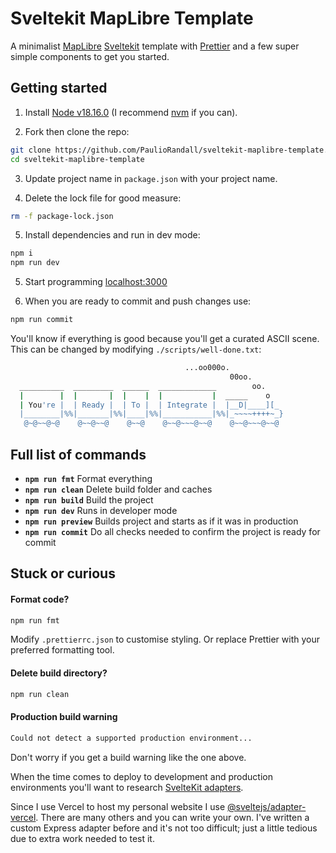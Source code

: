 # Sveltekit MapLibre Template

A minimalist [MapLibre](https://maplibre.org/) [Sveltekit](https://kit.svelte.dev/) template with [Prettier](https://prettier.io/) and a few super simple components to get you started.

## Getting started

1. Install [Node v18.16.0](https://nodejs.org/en/download/) (I recommend [nvm](https://github.com/nvm-sh/nvm) if you can).

2. Fork then clone the repo:

```bash
git clone https://github.com/PaulioRandall/sveltekit-maplibre-template.git
cd sveltekit-maplibre-template
```

3. Update project name in `package.json` with your project name.

4. Delete the lock file for good measure:

```bash
rm -f package-lock.json
```

5. Install dependencies and run in dev mode:

```bash
npm i
npm run dev
```

5. Start programming [localhost:3000](http://localhost:3000)

6. When you are ready to commit and push changes use:

```bash
npm run commit
```

You'll know if everything is good because you'll get a curated ASCII scene. This can be changed by modifying `./scripts/well-done.txt`:

```bash
                                       ...oo000o.
                                                 00oo.
  __________  _________  ______  _____________        oo.
  |        |  |       |  |    |  |           |  _____    o
  | You're |  | Ready |  | To |  | Integrate |  |__D|____][_
  |________|%%|_______|%%|____|%%|___________|%%|_~~~~++++~_}
   @~@~~@~@    @~~@~~@    @~~@    @~~@~~~@~~@    @~~@~~~@~~@
```

## Full list of commands

- **`npm run fmt`** Format everything
- **`npm run clean`** Delete build folder and caches
- **`npm run build`** Build the project
- **`npm run dev`** Runs in developer mode
- **`npm run preview`** Builds project and starts as if it was in production
- **`npm run commit`** Do all checks needed to confirm the project is ready for commit

## Stuck or curious

#### Format code?

```bash
npm run fmt
```

Modify `.prettierrc.json` to customise styling. Or replace Prettier with your preferred formatting tool.

#### Delete build directory?

```bash
npm run clean
```

#### Production build warning

```bash
Could not detect a supported production environment...
```

Don't worry if you get a build warning like the one above.

When the time comes to deploy to development and production environments you'll want to research [SvelteKit adapters](https://kit.svelte.dev/docs/adapters).

Since I use Vercel to host my personal website I use [@sveltejs/adapter-vercel](https://www.npmjs.com/package/@sveltejs/adapter-vercel). There are many others and you can write your own. I've written a custom Express adapter before and it's not too difficult; just a little tedious due to extra work needed to test it.
